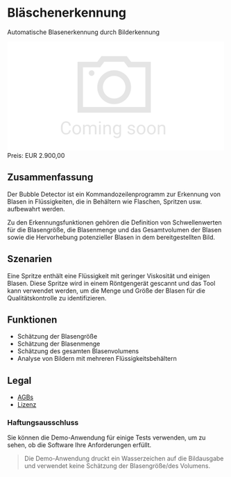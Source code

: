 # Bläschenerkennung

Automatische Blasenerkennung durch Bilderkennung

<div class="splash">
    <img alt="Splash" src="/tpl/img/placeholder_splash.png">
    <div class="price">Preis: EUR 2.900,00</div>
    <div class="purchase">
        <!--<a class="button" href="#">Demo</a>
        <a class="button" href="#">Buy</a>-->
    </div>
</div>

## Zusammenfassung

Der Bubble Detector ist ein Kommandozeilenprogramm zur Erkennung von Blasen in Flüssigkeiten, die in Behältern wie Flaschen, Spritzen usw. aufbewahrt werden.

Zu den Erkennungsfunktionen gehören die Definition von Schwellenwerten für die Blasengröße, die Blasenmenge und das Gesamtvolumen der Blasen sowie die Hervorhebung potenzieller Blasen in dem bereitgestellten Bild.

## Szenarien

Eine Spritze enthält eine Flüssigkeit mit geringer Viskosität und einigen Blasen. Diese Spritze wird in einem Röntgengerät gescannt und das Tool kann verwendet werden, um die Menge und Größe der Blasen für die Qualitätskontrolle zu identifizieren.

## Funktionen

* Schätzung der Blasengröße
* Schätzung der Blasenmenge
* Schätzung des gesamten Blasenvolumens
* Analyse von Bildern mit mehreren Flüssigkeitsbehältern

## Legal

* [AGBs](/de/terms)
* [Lizenz](/content/licenses/LICENSE%20V2.txt)

### Haftungsausschluss

Sie können die Demo-Anwendung für einige Tests verwenden, um zu sehen, ob die Software Ihre Anforderungen erfüllt.

> Die Demo-Anwendung druckt ein Wasserzeichen auf die Bildausgabe und verwendet keine Schätzung der Blasengröße/des Volumens.
